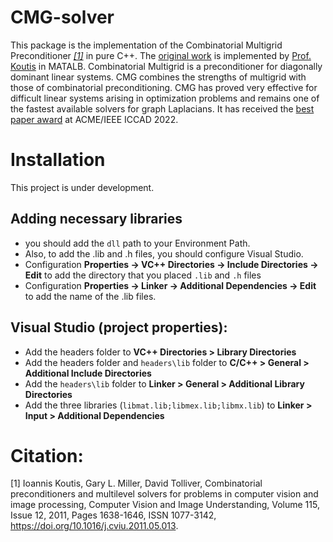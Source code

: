 # CMG-solver
This package is the implementation of the Combinatorial Multigrid Preconditioner [*[1]*](https://github.com/hessam94/CMG-solver/tree/main#citation) in pure C++. The [original work](https://github.com/ikoutis/cmg-solver) is implemented by [Prof. Koutis](https://web.njit.edu/~ikoutis/) in MATALB. Combinatorial Multigrid is a preconditioner for diagonally dominant linear systems. CMG combines the strengths of multigrid with those of combinatorial preconditioning. 
CMG has proved very effective for difficult linear systems arising in optimization problems and remains one of the fastest available solvers for graph Laplacians. It has received the [best paper award](https://ieee-ceda.org/awards/william-j-mccalla-iccad-best-paper-award) at ACME/IEEE ICCAD 2022.

# Installation
This project is under development. 

## Adding necessary libraries
- you should add the `dll` path to your Environment Path.
- Also, to add the .lib and .h files, you should configure Visual Studio.
- Configuration **Properties -> VC++ Directories -> Include Directories -> Edit** to add the directory that you placed `.lib` and `.h` files
- Configuration **Properties -> Linker -> Additional Dependencies -> Edit** to add the name of the .lib files. 

## Visual Studio (project properties):
- Add the headers folder to **VC++ Directories > Library Directories**
- Add the headers folder and `headers\lib` folder to **C/C++ > General > Additional Include Directories**
- Add the `headers\lib` folder to **Linker > General > Additional Library Directories**
- Add the three libraries (`libmat.lib;libmex.lib;libmx.lib`) to **Linker > Input > Additional Dependencies**


# Citation:

[1] Ioannis Koutis, Gary L. Miller, David Tolliver, Combinatorial preconditioners and multilevel solvers for problems in computer vision and image processing, Computer Vision and Image Understanding, Volume 115, Issue 12, 2011, Pages 1638-1646, ISSN 1077-3142, https://doi.org/10.1016/j.cviu.2011.05.013.
